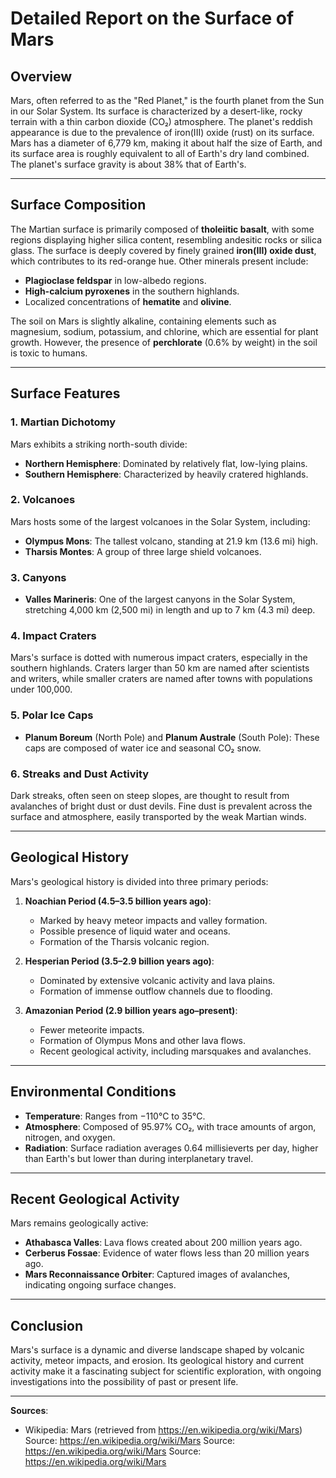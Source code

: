 # Detailed Report on the Surface of Mars

## Overview
Mars, often referred to as the "Red Planet," is the fourth planet from the Sun in our Solar System. Its surface is characterized by a desert-like, rocky terrain with a thin carbon dioxide (CO₂) atmosphere. The planet's reddish appearance is due to the prevalence of iron(III) oxide (rust) on its surface. Mars has a diameter of 6,779 km, making it about half the size of Earth, and its surface area is roughly equivalent to all of Earth's dry land combined. The planet's surface gravity is about 38% that of Earth's.

---

## Surface Composition
The Martian surface is primarily composed of **tholeiitic basalt**, with some regions displaying higher silica content, resembling andesitic rocks or silica glass. The surface is deeply covered by finely grained **iron(III) oxide dust**, which contributes to its red-orange hue. Other minerals present include:
- **Plagioclase feldspar** in low-albedo regions.
- **High-calcium pyroxenes** in the southern highlands.
- Localized concentrations of **hematite** and **olivine**.

The soil on Mars is slightly alkaline, containing elements such as magnesium, sodium, potassium, and chlorine, which are essential for plant growth. However, the presence of **perchlorate** (0.6% by weight) in the soil is toxic to humans.

---

## Surface Features

### 1. **Martian Dichotomy**
Mars exhibits a striking north-south divide:
- **Northern Hemisphere**: Dominated by relatively flat, low-lying plains.
- **Southern Hemisphere**: Characterized by heavily cratered highlands.

### 2. **Volcanoes**
Mars hosts some of the largest volcanoes in the Solar System, including:
- **Olympus Mons**: The tallest volcano, standing at 21.9 km (13.6 mi) high.
- **Tharsis Montes**: A group of three large shield volcanoes.

### 3. **Canyons**
- **Valles Marineris**: One of the largest canyons in the Solar System, stretching 4,000 km (2,500 mi) in length and up to 7 km (4.3 mi) deep.

### 4. **Impact Craters**
Mars's surface is dotted with numerous impact craters, especially in the southern highlands. Craters larger than 50 km are named after scientists and writers, while smaller craters are named after towns with populations under 100,000.

### 5. **Polar Ice Caps**
- **Planum Boreum** (North Pole) and **Planum Australe** (South Pole): These caps are composed of water ice and seasonal CO₂ snow.

### 6. **Streaks and Dust Activity**
Dark streaks, often seen on steep slopes, are thought to result from avalanches of bright dust or dust devils. Fine dust is prevalent across the surface and atmosphere, easily transported by the weak Martian winds.

---

## Geological History
Mars's geological history is divided into three primary periods:
1. **Noachian Period (4.5–3.5 billion years ago)**:
   - Marked by heavy meteor impacts and valley formation.
   - Possible presence of liquid water and oceans.
   - Formation of the Tharsis volcanic region.

2. **Hesperian Period (3.5–2.9 billion years ago)**:
   - Dominated by extensive volcanic activity and lava plains.
   - Formation of immense outflow channels due to flooding.

3. **Amazonian Period (2.9 billion years ago–present)**:
   - Fewer meteorite impacts.
   - Formation of Olympus Mons and other lava flows.
   - Recent geological activity, including marsquakes and avalanches.

---

## Environmental Conditions
- **Temperature**: Ranges from −110°C to 35°C.
- **Atmosphere**: Composed of 95.97% CO₂, with trace amounts of argon, nitrogen, and oxygen.
- **Radiation**: Surface radiation averages 0.64 millisieverts per day, higher than Earth's but lower than during interplanetary travel.

---

## Recent Geological Activity
Mars remains geologically active:
- **Athabasca Valles**: Lava flows created about 200 million years ago.
- **Cerberus Fossae**: Evidence of water flows less than 20 million years ago.
- **Mars Reconnaissance Orbiter**: Captured images of avalanches, indicating ongoing surface changes.

---

## Conclusion
Mars's surface is a dynamic and diverse landscape shaped by volcanic activity, meteor impacts, and erosion. Its geological history and current activity make it a fascinating subject for scientific exploration, with ongoing investigations into the possibility of past or present life.

---

**Sources**:  
- Wikipedia: Mars (retrieved from https://en.wikipedia.org/wiki/Mars)
Source: https://en.wikipedia.org/wiki/Mars
Source: https://en.wikipedia.org/wiki/Mars
Source: https://en.wikipedia.org/wiki/Mars

